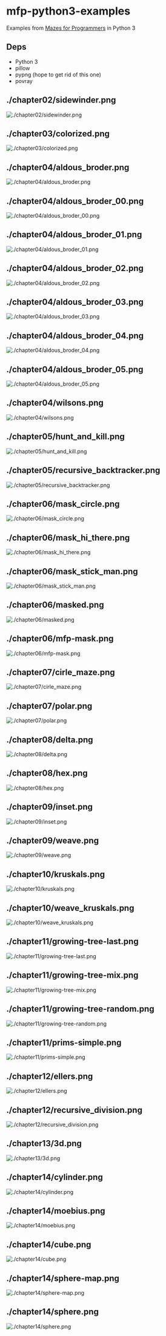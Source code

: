 # mfp-python3-examples
Examples from [Mazes for Programmers](http://www.mazesforprogrammers.com/) in Python 3

## Deps

 - Python 3
 - pillow
 - pypng (hope to get rid of this one)
 - povray


## ./chapter02/sidewinder.png 
![./chapter02/sidewinder.png](./chapter02/sidewinder.png)

## ./chapter03/colorized.png
![./chapter03/colorized.png](./chapter03/colorized.png)

## ./chapter04/aldous_broder.png
![./chapter04/aldous_broder.png](./chapter04/aldous_broder.png)

## ./chapter04/aldous_broder_00.png
![./chapter04/aldous_broder_00.png](./chapter04/aldous_broder_00.png)

## ./chapter04/aldous_broder_01.png
![./chapter04/aldous_broder_01.png](./chapter04/aldous_broder_01.png)

## ./chapter04/aldous_broder_02.png
![./chapter04/aldous_broder_02.png](./chapter04/aldous_broder_02.png)

## ./chapter04/aldous_broder_03.png
![./chapter04/aldous_broder_03.png](./chapter04/aldous_broder_03.png)

## ./chapter04/aldous_broder_04.png
![./chapter04/aldous_broder_04.png](./chapter04/aldous_broder_04.png)

## ./chapter04/aldous_broder_05.png
![./chapter04/aldous_broder_05.png](./chapter04/aldous_broder_05.png)

## ./chapter04/wilsons.png
![./chapter04/wilsons.png](./chapter04/wilsons.png)

## ./chapter05/hunt_and_kill.png
![./chapter05/hunt_and_kill.png](./chapter05/hunt_and_kill.png)

## ./chapter05/recursive_backtracker.png
![./chapter05/recursive_backtracker.png](./chapter05/recursive_backtracker.png)

## ./chapter06/mask_circle.png
![./chapter06/mask_circle.png](./chapter06/mask_circle.png)

## ./chapter06/mask_hi_there.png
![./chapter06/mask_hi_there.png](./chapter06/mask_hi_there.png)

## ./chapter06/mask_stick_man.png
![./chapter06/mask_stick_man.png](./chapter06/mask_stick_man.png)

## ./chapter06/masked.png
![./chapter06/masked.png](./chapter06/masked.png)

## ./chapter06/mfp-mask.png
![./chapter06/mfp-mask.png](./chapter06/mfp-mask.png)

## ./chapter07/cirle_maze.png
![./chapter07/cirle_maze.png](./chapter07/cirle_maze.png)

## ./chapter07/polar.png
![./chapter07/polar.png](./chapter07/polar.png)

## ./chapter08/delta.png
![./chapter08/delta.png](./chapter08/delta.png)

## ./chapter08/hex.png
![./chapter08/hex.png](./chapter08/hex.png)

## ./chapter09/inset.png
![./chapter09/inset.png](./chapter09/inset.png)

## ./chapter09/weave.png
![./chapter09/weave.png](./chapter09/weave.png)

## ./chapter10/kruskals.png
![./chapter10/kruskals.png](./chapter10/kruskals.png)

## ./chapter10/weave_kruskals.png
![./chapter10/weave_kruskals.png](./chapter10/weave_kruskals.png)

## ./chapter11/growing-tree-last.png
![./chapter11/growing-tree-last.png](./chapter11/growing-tree-last.png)

## ./chapter11/growing-tree-mix.png
![./chapter11/growing-tree-mix.png](./chapter11/growing-tree-mix.png)

## ./chapter11/growing-tree-random.png
![./chapter11/growing-tree-random.png](./chapter11/growing-tree-random.png)

## ./chapter11/prims-simple.png
![./chapter11/prims-simple.png](./chapter11/prims-simple.png)

## ./chapter12/ellers.png
![./chapter12/ellers.png](./chapter12/ellers.png)

## ./chapter12/recursive_division.png
![./chapter12/recursive_division.png](./chapter12/recursive_division.png)

## ./chapter13/3d.png
![./chapter13/3d.png](./chapter13/3d.png)

## ./chapter14/cylinder.png
![./chapter14/cylinder.png](./chapter14/cylinder.png)

## ./chapter14/moebius.png
![./chapter14/moebius.png](./chapter14/moebius.png)

## ./chapter14/cube.png
![./chapter14/cube.png](./chapter14/cube.png)

## ./chapter14/sphere-map.png
![./chapter14/sphere-map.png](./chapter14/sphere-map.png)

## ./chapter14/sphere.png
![./chapter14/sphere.png](./chapter14/sphere.png)
